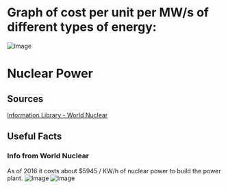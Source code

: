 # Graph of cost per unit per MW/s of different types of energy:
![Image](https://www.world-nuclear.org/getmedia/63b1bb09-dbb6-4ed8-905a-447a5056d2e6/Comparative-LCOEs-in-4-Countries-NEW.jpg.aspx)
# Nuclear Power

## Sources

[Information Library - World Nuclear](https://www.world-nuclear.org/information-library.aspx)

## Useful Facts

### Info from World Nuclear
As of 2016 it costs about $5945 / KW/h of nuclear power to build the power plant.
![Image](https://www.world-nuclear.org/getmedia/fe465939-9448-47cf-9134-426e2c1e236f/Challenge-investment-cost-uncertainty.png.aspx)
![Image](https://www.world-nuclear.org/getmedia/63b1bb09-dbb6-4ed8-905a-447a5056d2e6/Comparative-LCOEs-in-4-Countries-NEW.jpg.aspx)
